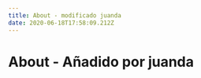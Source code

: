 ```yaml
---
title: About - modificado juanda
date: 2020-06-18T17:58:09.212Z
---
```

# About - Añadido por juanda